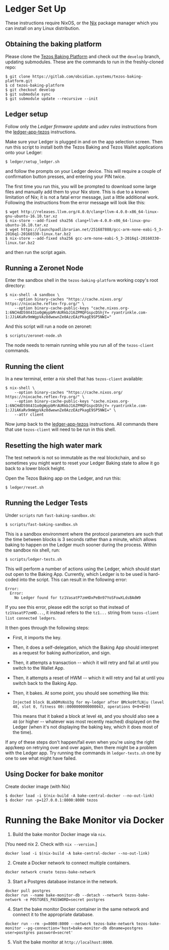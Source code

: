 # Ledger Set Up

These instructions require NixOS, or the [Nix](https://nixos.org/nix/) package
manager which you can install on any Linux distribution.

## Obtaining the baking platform

Please clone the
[Tezos Baking Platform](https://gitlab.com/obsidian.systems/tezos-baking-platform) and
check out the `develop` branch, updating submodules. These are the commands to run
in the freshly-cloned repo:

```
$ git clone https://gitlab.com/obsidian.systems/tezos-baking-platform.git
$ cd tezos-baking-platform
$ git checkout develop
$ git submodule sync
$ git submodule update --recursive --init
```

## Ledger setup

Follow only the *Ledger firmware update* and *udev rules* instructions from the
[ledger-app-tezos](https://github.com/obsidiansystems/ledger-app-tezos#instructions-for-nixos)
instructions.

Make sure your Ledger is plugged in and on the app selection screen. Then run
this script to install both the Tezos Baking and Tezos Wallet applications onto
your Ledger:

```
$ ledger/setup_ledger.sh
```

and follow the prompts on your Ledger device. This will require a couple of
confirmation button presses, and entering your PIN twice.

The first time you run this, you will be prompted to download some large files
and manually add them to your Nix store. This is due to a known limitation of
Nix; it is not a fatal error message, just a little additional work. Following
the instructions from the error message will look like this:

```
$ wget http://releases.llvm.org/4.0.0/clang+llvm-4.0.0-x86_64-linux-gnu-ubuntu-16.10.tar.xz
$ nix-store --add-fixed sha256 clang+llvm-4.0.0-x86_64-linux-gnu-ubuntu-16.10.tar.xz
$ wget https://launchpadlibrarian.net/251687888/gcc-arm-none-eabi-5_3-2016q1-20160330-linux.tar.bz2
$ nix-store --add-fixed sha256 gcc-arm-none-eabi-5_3-2016q1-20160330-linux.tar.bz2
```

and then run the script again.

## Running a Zeronet Node

Enter the sandbox shell in the `tezos-baking-platform` working copy's root directory:

```
$ nix-shell -A sandbox \
    --option binary-caches "https://cache.nixos.org/ https://nixcache.reflex-frp.org/" \
    --option binary-cache-public-keys "cache.nixos.org-1:6NCHdD59X431o0gWypbMrAURkbJ16ZPMQFGspcDShjY= ryantrinkle.com-1:JJiAKaRv9mWgpVAz8dwewnZe0AzzEAzPkagE9SP5NWI="
```

And this script will run a node on zeronet:

```
$ scripts/zeronet-node.sh
```

The node needs to remain running while you run all of the `tezos-client`
commands.

## Running the client

In a new terminal, enter a nix shell that has `tezos-client` available:

```
$ nix-shell \
    --option binary-caches "https://cache.nixos.org/ https://nixcache.reflex-frp.org/" \
    --option binary-cache-public-keys "cache.nixos.org-1:6NCHdD59X431o0gWypbMrAURkbJ16ZPMQFGspcDShjY= ryantrinkle.com-1:JJiAKaRv9mWgpVAz8dwewnZe0AzzEAzPkagE9SP5NWI=" \
    --attr client
```

Now jump back to the
[ledger-app-tezos](https://github.com/obsidiansystems/ledger-app-tezos)
instructions. All commands there that use `tezos-client` will need to be run in
this shell.

## Resetting the high water mark

The test network is not so immutable as the real blockchain, and so sometimes
you might want to reset your Ledger Baking state to allow it go back to a lower
block height.

Open the Tezos Baking app on the Ledger, and run this:

```
$ ledger/reset.sh
```

## Running the Ledger Tests

Under `scripts` run `fast-baking-sandbox.sh`:

```
$ scripts/fast-baking-sandbox.sh
```

This is a sandbox environment where the protocol parameters are such that the time between blocks is
3 seconds rather than a minute, which allows baking to happen on the Ledger much sooner during the
process. Within the sandbox nix shell, run:

```
$ scripts/ledger-tests.sh
```

This will perform a number of actions using the Ledger, which should
start out open to the Baking App. Currently, which Ledger is to be used
is hard-coded into the script. This can result in the following error:

```
Error:
  Error:
    No Ledger found for tz1VasatP7zmHDxPeBn97YoSFowXLdsBAdW9
```

If you see this error, please edit the script so that instead of `tz1VasatP7zmHD...`, it instead
refers to the `tz1...` string from `tezos-client list connected ledgers`.

It then goes through the following steps:

  * First, it imports the key.
  * Then, it does a self-delegation, which the Baking App should interpret as a request for baking
    authorization, and sign.
  * Then, it attempts a transaction -- which it will retry and fail at until you switch to the Wallet App.
  * Then, it attempts a reset of HWM -- which it will retry and fail at until you switch back to the
    Baking App.
  * Then, it bakes. At some point, you should see something like this:

    ```
    Injected block BLabDMsNsU3g for my-ledger after BMcko9tfLNju (level 48, slot 0, fitness 00::0000000000000043, operations 0+0+0+0)
    ```

    This means that it baked a block at level `48`, and you should
    also see a `48` (or higher -- whatever was most recently reached)
    displayed on the Ledger (when it's not displaying the baking key,
    which it does most of the time).

If any of these steps don't happen/fail even when you're using the right
app/keep on retrying over and over again, then there might be a problem
with the Ledger app. Try running the commands in `ledger-tests.sh`
one by one to see what might have failed.

## Using Docker for bake monitor

Create docker image (with Nix)

```
$ docker load -i $(nix-build -A bake-central-docker --no-out-link)
$ docker run -p=127.0.0.1:8000:8000 tezos
```

# Running the Bake Monitor via Docker

1) Build the bake monitor Docker image via `nix`.

[You need nix 2. Check with `nix --version`.]

```shell
docker load -i $(nix-build -A bake-central-docker --no-out-link)
```

2) Create a Docker network to connect multiple containers.

```shell
docker network create tezos-bake-network
```

3) Start a Postgres database instance in the network.

```shell
docker pull postgres
docker run --name bake-monitor-db --detach --network tezos-bake-network -e POSTGRES_PASSWORD=secret postgres
```

4) Start the bake monitor Docker container in the same network and connect it to the appropriate database.

```shell
docker run --rm -p=8000:8000 --network tezos-bake-network tezos-bake-monitor --pg-connection='host=bake-monitor-db dbname=postgres user=postgres password=secret'
```

5) Visit the bake monitor at `http://localhost:8000`.
